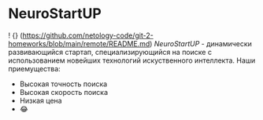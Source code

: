 # NeuroStartUP
! {} (https://github.com/netology-code/git-2-homeworks/blob/main/remote/README.md)
*NeuroStartUP* - динамически развивающийся стартап, специализирующийся на поиске с использованием новейших технологий искуственного интеллекта.
Наши приемущества:
* Высокая точность поиска
* Высокая скорость поиска
* Низкая цена
* 😂
